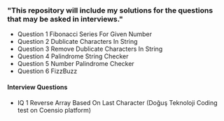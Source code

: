 ### "This repository will include my solutions for the questions that may be asked in interviews."

- Question 1 Fibonacci Series For Given Number
- Question 2 Dublicate Characters In String
- Question 3 Remove Dublicate Characters In String
- Question 4 Palindrome String Checker
- Question 5 Number Palindrome Checker
- Question 6 FizzBuzz


#### Interview Questions
- IQ 1 Reverse Array Based On Last Character (Doğuş Teknoloji Coding test on Coensio platform)
